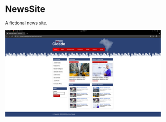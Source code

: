 # NewsSite

A fictional news site.

<img src="https://github.com/renatavillar/WebDev/blob/master/NewsSite/noticias-cidade.png"/>
